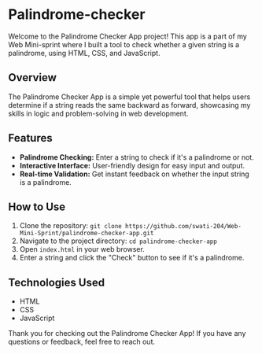 # Palindrome-checker
Welcome to the Palindrome Checker App project! This app is a part of my Web Mini-sprint where I built a tool to check whether a given string is a palindrome, using HTML, CSS, and JavaScript.

## Overview
The Palindrome Checker App is a simple yet powerful tool that helps users determine if a string reads the same backward as forward, showcasing my skills in logic and problem-solving in web development.

## Features

- **Palindrome Checking:** Enter a string to check if it's a palindrome or not.
- **Interactive Interface:** User-friendly design for easy input and output.
- **Real-time Validation:** Get instant feedback on whether the input string is a palindrome.

## How to Use

1. Clone the repository: `git clone https://github.com/swati-204/Web-Mini-Sprint/palindrome-checker-app.git`
2. Navigate to the project directory: `cd palindrome-checker-app`
3. Open `index.html` in your web browser.
4. Enter a string and click the "Check" button to see if it's a palindrome.

## Technologies Used

- HTML
- CSS
- JavaScript

Thank you for checking out the Palindrome Checker App! If you have any questions or feedback, feel free to reach out.

